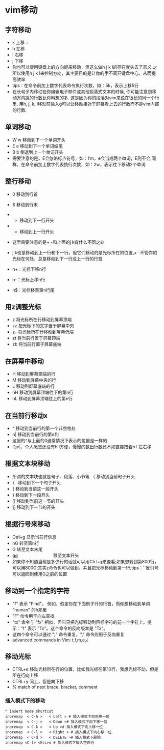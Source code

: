 # vim移动
## 字符移动

 * k 上移 +
 * h 左移
 * l 右移
 * j 下移
 * 你也可以使用键盘上的方向键来移动，但这么做h j k l的存在就失去了意义,之所以使用h j k l来控制方向，其主要目的是让你的手不离开键盘中心，从而提高效率 
* tips：在命令前加上数字代表命令执行次数，如：5k，表示上移5行
* 在长句子内移动在你编辑电子邮件或其他段落式文本的时候, 你可能注意到移动方向跳的行数比你料想的多. 这是因为你的段落对vim来说在很长的同一个行里. 用h, j, k, l移动前输入g可以让移动相对于屏幕看上去的行数而不是vim内部的行数.

## 单词移动

* W w 移动到下一个单词开头
* E e 移动到下一个单词结尾
* B b 倒退到上一个单词开头
* 需要注意的是，E会忽略标点符号，如：I‘m，e会当成两个单词，E则不会.同样，在命令前加上数字代表执行次数，如：2w，表示往下移动2个单词

## 整行移动
* 0 移动到行首
* $ 移动到行末
* + 移动到下一行开头
* - 移动到上一行开头

* 这里需要注意的是+ -和上面的j k有什么不同之处
* j k也是移动到上一行和下一行，但它们移动的是光标所在的位置,+ -不管你的光标在何处，总是移动到下一行或上一行的行首
* n+：光标下移n行
* n-：光标上移n行
* n$：光标移至第n行尾

## 用z调整光标

* z 将光标所在行移动到屏幕顶端
* zz 把光标下的文字置于屏幕中央
* z- 将光标所在行移动到屏幕低端
* zt 将当前行置于屏幕顶端
* zb 将当前行置于屏幕底端


## 在屏幕中移动

* H 移动到屏幕顶端的行
* M 移动到屏幕中央的行
* L 移动到屏幕底端的行
* nH 移动到屏幕顶端往下的第n行
* nL 移动到屏幕顶端往上的第n行


## 在当前行移动x

* ^ 移动到当前行的第一个非空格处
* n| 移动到当前行的第n列
* 这里的^与上面的0通常情况下表示的位置是一样的
* 而n|，个人感觉还没有h l方便，慢慢的数出行数还不如直接按着h l 左右移


## 根据文本块移动

* 所谓的文本块也就是句子、段落、小节等 （ 移动到当前句子开头
* ） 移动到下一个句子开头
* { 移动到当前这一段开头
* } 移动到下一段开头
* [[ 移动到当前这一节的开头
* ]] 移动到下一节的开头

## 根据行号来移动

* Ctrl+g 显示当前行信息
* nG 转至第n行
* G 转至文本末尾
* gg　　　　　　　　 移至文本开头
* 如果你不知道当前是多少行的话就可以用Ctrl+g来查看;如果想转到第800行，可以用800G;其实z命令也可以做到，并且把光标移动到第一行;tips：``反引号可以返回到使用G之前的位置


## 移动到一个指定的字符

* "f" 表示 "Find"。 例如，假定你在下面例子行的行首，而你想移动到单词 "human" 的h那里
* "F" 命令用于向左查找.
* "tx" 命令与 "fx" 相似，但它只把光标移动到目标字符的前一个字符上。提示："t" 表示 "To"。这个命令的反向版本是 "Tx"。
* 这四个命令可以通过 ";" 命令重复，"," 命令则用于反向重复
* advanced commands in Vim: t,f,m,e,J

## 移动光标

* CTRL+e 移动光标所在行的位置，比如我光标在第10行，我想光标不动，但是所在行向上移
* CTRL+y 同上，但是向下移
* % match of next brace, bracket, comment


### 插入模式下的移动
```
" insert mode shortcut
inoremap  < C-h >   < Left > # 插入模式下向左移一位
inoremap  < C-j >   < Down ># 插入模式下向下移一位
inoremap  < C-k >   < Up ># 插入模式下向上移一位
inoremap  < C-l >   < Right > # 插入模式下向右移一位
inoremap  < C-d >   < DELETE ># 插入模式下删除
inoremap <C-l> <Esc>o # 插入模式下插入空白行

```
